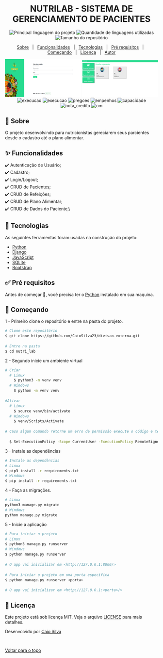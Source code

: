 <div align="center" id="top"> 
  <img src="#" alt="" />

<!-- &#xa0; -->


</div>

<div align="center"> 
  <h1 align="center">NUTRILAB - SISTEMA DE GERENCIAMENTO DE PACIENTES</h1>
</div>

<p align="center">
  <img alt="Principal linguagem do projeto" src="https://img.shields.io/github/languages/top/CaioSilva23/nutri_lab" />

  <img alt="Quantidade de linguagens utilizadas" src="https://img.shields.io/github/languages/count/caiosilva23/nutri_lab" />

  <img alt="Tamanho do repositório" src="https://img.shields.io/github/repo-size/caiosilva23/nutri_lab" />


</p>

<!-- Status -->

<!-- <h4 align="center">

</h4>

<hr> -->

<p align="center">
  <a href="#dart-sobre">Sobre</a> &#xa0; | &#xa0; 
  <a href="#sparkles-funcionalidades">Funcionalidades</a> &#xa0; | &#xa0;
  <a href="#rocket-tecnologias">Tecnologias</a> &#xa0; | &#xa0;
  <a href="#white_check_mark-pré-requisitos">Pré requisitos</a> &#xa0; | &#xa0;
  <a href="#checkered_flag-começando">Começando</a> &#xa0; | &#xa0;
  <a href="#memo-licença">Licença</a> &#xa0; | &#xa0;
  <a href="https://github.com/caiosilva23" target="_blank">Autor</a>
</p>

<p align="center">
  <img alt="Login" src="public/login.png" width=250>
  <img alt="home" src="public/home.png" width=250>
  <img alt="execucao" src="public/execucao1.png" width=250>
<img alt="execucao" src="public/execucao2.png" width=250>
  <img alt="pregoes" src="public/pregoes.png" width=250>
  <img alt="empenhos" src="public/empenhos.png" width=250>
  <img alt="capacidade" src="public/capacidade.png" width=250>
  <img alt="nota_credito" src="public/nota_credito.png" width=250>
  <img alt="om" src="public/om.png" width=250>
</p>

## 🎯 Sobre

O projeto desenvolvindo para nutricionistas gereciarem seus parcientes desde o cadastro até o plano alimentar.

## ✨ Funcionalidades

✔️ Autenticação de Usuário;\
✔️ Cadastro;\
✔️ Login/Logout;\
✔️ CRUD de Pacientes;\
✔️ CRUD de Refeições;\
✔️ CRUD de Plano Alimentar;\
✔️ CRUD de Dados do Paciente;\



## 🚀 Tecnologias

As seguintes ferramentas foram usadas na construção do projeto:

- [Python](https://www.python.org/)
- [Django](https://nodejs.org/en/)
- [JavaScript](https://www.javascript.com/)
- [SQLite](https://www.sqlite.org/index.html)
- [Bootstrap](https://getbootstrap.com/)

## ✅ Pré requisitos

Antes de começar 🏁, você precisa ter o [Python](https://www.python.org/downloads/) instalado em sua maquina.

## 🏁 Começando

1 - Primeiro clone o repositório e entre na pasta do projeto.

```bash
# Clone este repositório
$ git clone https://github.com/CaioSilva23/divisao-externa.git

# Entre na pasta
$ cd nutri_lab
```

2 - Segundo inicie um ambiente virtual

```bash
# Criar
  # Linux
    $ python3 -m venv venv
  # Windows
    $ python -m venv venv

#Ativar
  # Linux
    $ source venv/bin/activate
  # Windows
    $ venv/Scripts/Activate

# Caso algum comando retorne um erro de permissão execute o código e tente novamente:

  $ Set-ExecutionPolicy -Scope CurrentUser -ExecutionPolicy RemoteSigned
```

3 - Instale as dependências

```bash
# Instale as dependências
# Linux
$ pip3 install -r requirements.txt
# Windows
$ pip install -r requirements.txt
```

4 - Faça as migrações.

```bash
# Linux
python3 manage.py migrate
# Windows
python manage.py migrate
```

5 - Inicie a aplicação

```bash
# Para iniciar o projeto
# Linux
$ python3 manage.py runserver
# Windows
$ python manage.py runserver

# O app vai inicializar em <http://127.0.0.1:8000/>

# Para iniciar o projeto em uma porta especifica
$ python manage.py runserver <porta>

# O app vai inicializar em <http://127.0.0.1:<porta>/>

```

## 📝 Licença

Este projeto está sob licença MIT. Veja o arquivo [LICENSE](LICENSE) para mais detalhes.

Desenvolvido por <a href="https://github.com/caiosilva23" target="_blank">Caio Silva</a>

&#xa0;

<a href="#top">Voltar para o topo</a>
